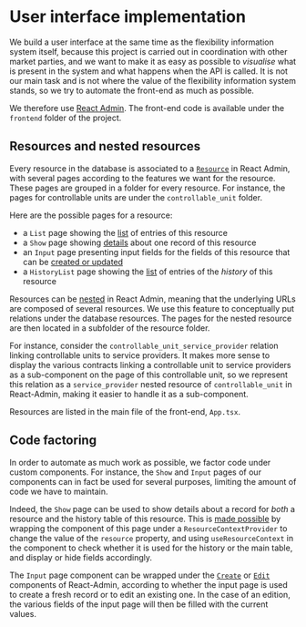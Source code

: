 # User interface implementation

We build a user interface at the same time as the flexibility information system
itself, because this project is carried out in coordination with other market
parties, and we want to make it as easy as possible to _visualise_ what is
present in the system and what happens when the API is called. It is not our
main task and is not where the value of the flexibility information system
stands, so we try to automate the front-end as much as possible.

We therefore use [React Admin](https://marmelab.com/react-admin/).
The front-end code is available under the `frontend` folder of the project.

## Resources and nested resources

Every resource in the database is associated to a [`Resource`](https://marmelab.com/react-admin/Resource.html)
in React Admin, with several pages according to the features we want for the
resource. These pages are grouped in a folder for every resource.
For instance, the pages for controllable units are under the
`controllable_unit` folder.

Here are the possible pages for a resource:

* a `List` page showing the [list](https://marmelab.com/react-admin/ListTutorial.html)
of entries of this resource
* a `Show` page showing [details](https://marmelab.com/react-admin/ShowTutorial.html)
about one record of this resource
* an `Input` page presenting input fields for the fields of this resource that
can be [created or updated](https://marmelab.com/react-admin/EditTutorial.html)
* a `HistoryList` page showing the [list](https://marmelab.com/react-admin/ListTutorial.html)
of entries of the _history_ of this resource

Resources can be [nested](https://marmelab.com/react-admin/Resource.html#nested-resources)
in React Admin, meaning that the underlying URLs are composed of several
resources. We use this feature to conceptually put relations under the database
resources. The pages for the nested resource are then located in a subfolder
of the resource folder.

For instance, consider the `controllable_unit_service_provider` relation
linking controllable units to service providers.
It makes more sense to display the various contracts linking a controllable
unit to service providers as a sub-component on the page of this controllable
unit, so we represent this relation as a `service_provider` nested resource
of `controllable_unit` in React-Admin, making it easier to handle it as a
sub-component.

Resources are listed in the main file of the front-end, `App.tsx`.

## Code factoring

In order to automate as much work as possible, we factor code under custom
components. For instance, the `Show` and `Input` pages of our components can
in fact be used for several purposes, limiting the amount of code we have to
maintain.

Indeed, the `Show` page can be used to show details about a record for _both_ a
resource and the history table of this resource. This is [made possible](https://marmelab.com/react-admin/Resource.html#resource-context)
by wrapping the component of this page under a `ResourceContextProvider` to
change the value of the `resource` property, and using `useResourceContext` in
the component to check whether it is used for the history or the main table, and
display or hide fields accordingly.

The `Input` page component can be wrapped under the [`Create`](https://marmelab.com/react-admin/Create.html)
or [`Edit`](https://marmelab.com/react-admin/Edit.html) components of
React-Admin, according to whether the input page is used to create a fresh
record or to edit an existing one. In the case of an edition, the various fields
of the input page will then be filled with the current values.
